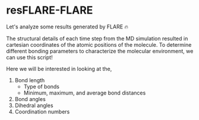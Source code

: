 # resFLARE-FLARE
Let's analyze some results generated by FLARE 🔥

The structural details of each time step from the MD simulation resulted in cartesian coordinates of the atomic positions of the molecule. To determine different bonding parameters to characterize the molecular environment, we can use this script!

Here we will be interested in looking at the,
  1. Bond length
     * Type of bonds
     * Minimum, maximum, and average bond distances
  3. Bond angles
  4. Dihedral angles
  5. Coordination numbers


  
